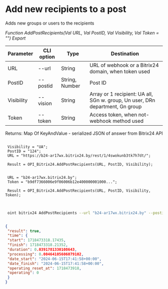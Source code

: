 ﻿---
sidebar_position: 7
---

# Add new recipients to a post
 Adds new groups or users to the recipients


*Function AddPostRecipients(Val URL, Val PostID, Val Visibility, Val Token = "") Export*

 | Parameter | CLI option | Type | Destination |
 |-|-|-|-|
 | URL | --url | String | URL of webhook or a Bitrix24 domain, when token used |
 | PostID | --postid | String, Number | Post ID |
 | Visibility | --vision | String | Array or 1 recipient: UA all, SGn w. group, Un user, DRn department, Gn group |
 | Token | --token | String | Access token, when not-webhook method used |

 
 Returns: Map Of KeyAndValue - serialized JSON of answer from Bitrix24 API

```bsl title="Code example"
	
 Visibility = "UA";
 PostID = "124";
 URL = "https://b24-ar17wx.bitrix24.by/rest/1/4swokunb3tk7h7dt/";
 
 Result = OPI_Bitrix24.AddPostRecipients(URL, PostID, Visibility);
 
 
 URL = "b24-ar17wx.bitrix24.by";
 Token = "b9df7366006e9f06006b12e400000001000...";
 
 Result = OPI_Bitrix24.AddPostRecipients(URL, PostID, Visibility, Token);
	
```

```sh title="CLI command example"
 
 oint bitrix24 AddPostRecipients --url "b24-ar17wx.bitrix24.by" --postid "124" --vision %vision% --token "b9df7366006e9f06006b12e400000001000..."

```


```json title="Result"

{
 "result": true,
 "time": {
 "start": 1718473318.17435,
 "finish": 1718473318.21352,
 "duration": 0.0391781330108643,
 "processing": 0.00464105606079102,
 "date_start": "2024-06-15T17:41:58+00:00",
 "date_finish": "2024-06-15T17:41:58+00:00",
 "operating_reset_at": 1718473918,
 "operating": 0
 }
}

```
